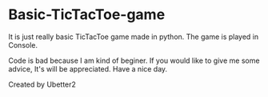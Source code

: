 # Basic-TicTacToe-game
It is just really basic TicTacToe game made in python. The game is played in Console.

Code is bad because I am kind of beginer. If you would like to give me some advice, It's will be appreciated.
Have a nice day.

Created by Ubetter2
